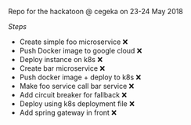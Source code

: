 Repo for the hackatoon @ cegeka on 23-24 May 2018

_Steps_
* Create simple foo microservice ❌
* Push Docker image to google cloud ❌
* Deploy instance on k8s ❌
* Create bar microservice ❌
* Push docker image + deploy to k8s ❌
* Make foo service call bar service ❌
* Add circuit breaker for fallback ❌
* Deploy using k8s deployment file ❌
* Add spring gateway in front ❌
